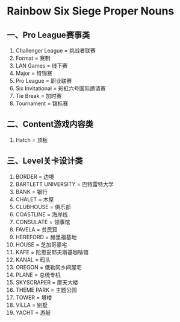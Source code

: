 **Rainbow Six Siege Proper Nouns**
==================================
 
 一、Pro League赛事类
 -------------------
 
 1. Challenger League = 挑战者联赛
 2. Format = 赛制
 3. LAN Games = 线下赛
 4. Major = 特锦赛
 5. Pro League = 职业联赛
 6. Six Invitational = 彩虹六号国际邀请赛
 7. Tie Break = 加时赛
 8. Tournament = 锦标赛
 
 二、Content游戏内容类
 --------------------
 
 1. Hatch = 顶板
 
 三、Level关卡设计类
 ------------------
 
 1. BORDER = 边境
 2. BARTLETT UNIVERSITY = 巴特雷特大学
 3. BANK = 银行
 4. CHALET = 木屋
 5. CLUBHOUSE = 俱乐部
 6. COASTLINE = 海岸线
 7. CONSULATE = 领事馆
 8. FAVELA = 贫民窟
 9. HEREFORD = 赫里福基地
 10. HOUSE = 芝加哥豪宅
 11. KAFE = 陀思妥耶夫斯基咖啡馆
 12. KANAL = 码头
 13. OREGON = 俄勒冈乡间屋宅
 14. PLANE = 总统专机
 15. SKYSCRAPER = 摩天大楼
 16. THEME PARK = 主题公园
 17. TOWER = 塔楼
 18. VILLA = 别墅
 19. YACHT = 游艇

 
